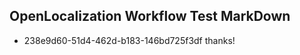 ## OpenLocalization Workflow Test MarkDown
* 238e9d60-51d4-462d-b183-146bd725f3df thanks!

<!--HONumber=Aug16_HO3-->


